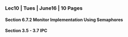 ### Lec10 | Tues | June16 | 10 Pages
#### Section 6.7.2 Monitor Implementation Using Semaphores
#### Section 3.5 - 3.7 IPC
